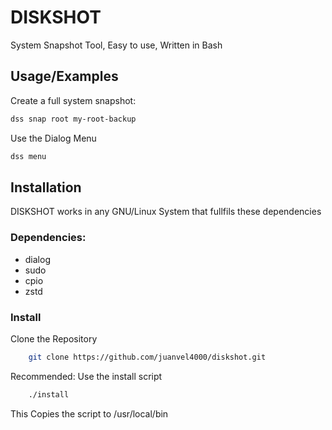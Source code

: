 
# DISKSHOT

System Snapshot Tool, Easy to use, Written in Bash



## Usage/Examples
Create a full system snapshot:
```bash
dss snap root my-root-backup
```
Use the Dialog Menu
```bash
dss menu
```



## Installation
DISKSHOT works in any GNU/Linux System that fullfils these dependencies
### Dependencies:
- dialog
- sudo
- cpio
- zstd
### Install
Clone the Repository

```bash
    git clone https://github.com/juanvel4000/diskshot.git
```
Recommended: Use the install script
```bash
    ./install
```
This Copies the script to /usr/local/bin
